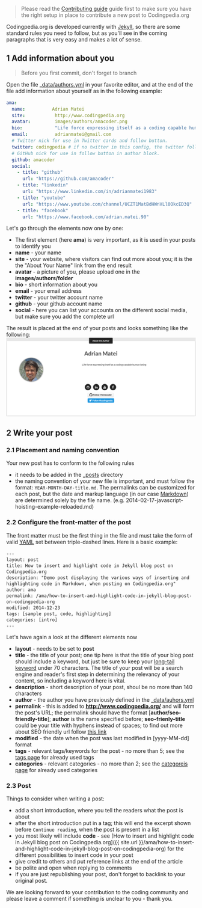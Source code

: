 > Please read the [Contributing guide](CONTRIBUTING.md) guide first to make sure
you have the right setup in place to contribute a new post to Codingpedia.org

Codingpedia.org is developed currently with [Jekyll](https://jekyllrb.com/), so there are some
standard rules you need to follow, but as you'll see in the coming paragraphs that is very easy and makes a lot of sense.

## 1 Add information about you

> Before you first commit, don't forget to branch

Open the file [_data/authors.yml](_data/authors.yml) in your favorite editor, and at the end of the file add
information about yourself as in the following example:

```yaml
ama:
  name:          Adrian Matei
  site:           http://www.codingpedia.org
  avatar:         images/authors/amacoder.png
  bio:            "Life force expressing itself as a coding capable human being"
  email:          adrianmatei@gmail.com
  # Twitter nick for use in Twitter cards and follow button.
  twitter: codingpedia # if no twitter in this config, the twitter follow button will be removed
  # GitHub nick for use in follow button in author block.
  github: amacoder
  social:
    - title: "github"
      url: "https://github.com/amacoder"
    - title: "linkedin"
      url: "https://www.linkedin.com/in/adrianmatei1983"
    - title: "youtube"
      url: "https://www.youtube.com/channel/UCZT1MatBdHWnVLl0OkcED3Q"
    - title: "facebook"
      url: "https://www.facebook.com/adrian.matei.90"
```
Let's go through the elements now one by one:
* The first element (here **ama**) is very important, as it is used in your posts to identify you
* **name** - your name
* **site** - your website, where visitors can find out more about you; it is the the "About Your Name" link from the end result
* **avatar** - a picture of you, please upload one in the __images/authors/folder__
* **bio** - short information about you
* **email** - your email address
* **twitter** - your twitter account name
* **github** - your github account name
* **social** - here you can list your accounts on the different social media, but make sure you add the complete url

The result is placed at the end of your posts and looks something like the following:
![About author](images/contributing/contributing-about-author.png)

## 2 Write your post

### 2.1 Placement and naming convention

Your new post has to conform to the following rules
* it needs to be added in the [_posts](_posts) directory
* the naming convention of your new file is important, and must follow the format: <code>YEAR-MONTH-DAY-title.md</code>.
The permalinks can be customized for each post, but the date and markup language (in our case [Markdown](http://daringfireball.net/projects/markdown/)) are determined solely by the file name.
(e.g. 2014-02-17-javascript-hoisting-example-reloaded.md)

### 2.2 Configure the front-matter of the post

The front matter must be the first thing in the file and must take the form of valid [YAML](https://en.wikipedia.org/wiki/YAML) set between triple-dashed lines. Here is a basic example:
```
---
layout: post
title: How to insert and highlight code in Jekyll blog post on Codingpedia.org
description: "Demo post displaying the various ways of inserting and highlighting code in Markdown, when posting on Codingpedia.org"
author: ama
permalink: /ama/how-to-insert-and-highlight-code-in-jekyll-blog-post-on-codingpedia-org
modified: 2014-12-23
tags: [sample post, code, highlighting]
categories: [intro]
---
```

Let's have again a look at the different elements now
* **layout** - needs to be set to **post**
* **title** - the title of your post; one tip here is that the title of your blog post should include a keyword, but just be sure to keep your [long-tail keyword](https://yoast.com/focus-on-long-tail-keywords/) under 70 characters. The title of your post will be a search engine and reader's first step in determining the relevancy of your content, so including a keyword here is vital.
* **description** - short description of your post, shoul be no more than 140 characters
* **author** - the author you have previously defined in the [_data/auhors.yml](_data/auhors.yml)
* **permalink** - this is added to __http://www.codingpedia.org/__ and will form the post's URL; the permalink should have the format [__author/seo-friendly-title__]; **author** is the name specified before;
**seo-frienly-title** could be your title with hyphens instead of spaces; to find out more about SEO friendly url follow [this link](http://www.codingpedia.org/ama/seo-friendly-url-construction-with-spring-mvc/#What_is_a_friendly_URL)
* **modified** - the date when the post was last modified in [yyyy-MM-dd] format
* **tags** - relevant tags/keywords for the post - no more than 5; see the [tags page](http://www.codingpedia.org/tags/) for already used tags
* **categories** - relevant categories - no more than 2;  see the [categoreis page](http://www.codingpedia.org/categories/) for already used categories

### 2.3 Post

Things to consider when writing a post:
* add a short introduction, where you tell the readers what the post is about
* after the short introduction put in a <code><!--more--></code> tag; this will end the excerpt shown before
<code>Continue reading</code>, when the post is present in a list
* you most likely will include **code** - see [How to insert and highlight code in Jekyll blog post on Codingpedia.org]({{ site.url }}/ama/how-to-insert-and-highlight-code-in-jekyll-blog-post-on-codingpedia-org) for the different possibilities to insert code in your post
* give credit to others and put reference links at the end of the article
* be polite and open when replying to comments
* if you are just republishing your post, don't forget to backlink to your original post.

 
We are looking forward to your contribution to the coding community and please leave a comment if something is unclear to you - thank you.
